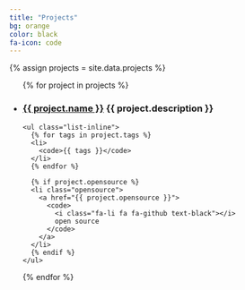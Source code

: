 ```yaml
---
title: "Projects"
bg: orange
color: black
fa-icon: code
---
```


{% assign projects = site.data.projects %}

<ul>
  {% for project in projects %}
  <li>
    <h3>
      <a href="{{ project.url }}">{{ project.name }}</a>
      <span class="heading-font-size">{{ project.description }}</span>
    </h3>
    
    <ul class="list-inline">
      {% for tags in project.tags %}
      <li>
        <code>{{ tags }}</code>
      </li>
      {% endfor %}

      {% if project.opensource %}
      <li class="opensource">
        <a href="{{ project.opensource }}">
          <code>
            <i class="fa-li fa fa-github text-black"></i>
            open source
          </code>
        </a>
      </li>
      {% endif %}
    </ul>
  </li>
  {% endfor %}
</ul> 